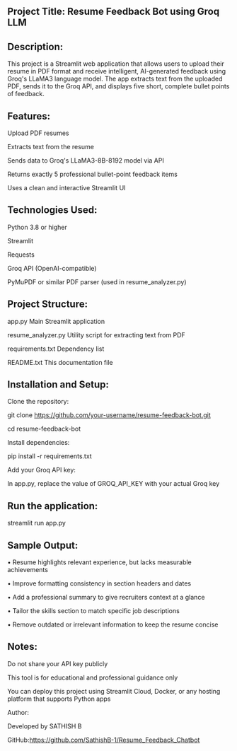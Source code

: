 ## Project Title: Resume Feedback Bot using Groq LLM

## Description:

This project is a Streamlit web application that allows users to upload their resume in PDF format and receive intelligent, AI-generated feedback using Groq's LLaMA3 language model. The app extracts text from the uploaded PDF, sends it to the Groq API, and displays five short, complete bullet points of feedback.

## Features:

Upload PDF resumes

Extracts text from the resume

Sends data to Groq's LLaMA3-8B-8192 model via API

Returns exactly 5 professional bullet-point feedback items

Uses a clean and interactive Streamlit UI

## Technologies Used:

Python 3.8 or higher

Streamlit

Requests

Groq API (OpenAI-compatible)

PyMuPDF or similar PDF parser (used in resume_analyzer.py)

## Project Structure:

app.py Main Streamlit application

resume_analyzer.py Utility script for extracting text from PDF

requirements.txt Dependency list

README.txt This documentation file

## Installation and Setup:

Clone the repository:

git clone https://github.com/your-username/resume-feedback-bot.git

cd resume-feedback-bot

Install dependencies:

pip install -r requirements.txt

Add your Groq API key:

In app.py, replace the value of GROQ_API_KEY with your actual Groq key

## Run the application:
streamlit run app.py

## Sample Output:

• Resume highlights relevant experience, but lacks measurable achievements

• Improve formatting consistency in section headers and dates

• Add a professional summary to give recruiters context at a glance

• Tailor the skills section to match specific job descriptions

• Remove outdated or irrelevant information to keep the resume concise

## Notes:

Do not share your API key publicly

This tool is for educational and professional guidance only

You can deploy this project using Streamlit Cloud, Docker, or any hosting platform that supports Python apps

Author:

Developed by SATHISH B

GitHub:https://github.com/SathishB-1/Resume_Feedback_Chatbot